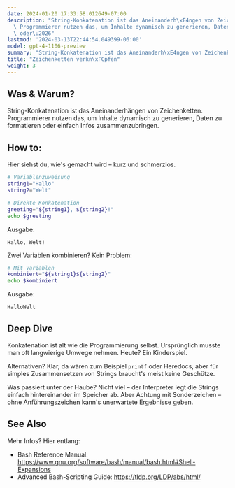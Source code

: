 ```yaml
---
date: 2024-01-20 17:33:58.012649-07:00
description: "String-Konkatenation ist das Aneinanderh\xE4ngen von Zeichenketten.\
  \ Programmierer nutzen das, um Inhalte dynamisch zu generieren, Daten zu formatieren\
  \ oder\u2026"
lastmod: '2024-03-13T22:44:54.049399-06:00'
model: gpt-4-1106-preview
summary: "String-Konkatenation ist das Aneinanderh\xE4ngen von Zeichenketten."
title: "Zeichenketten verkn\xFCpfen"
weight: 3
---
```


## Was & Warum?

String-Konkatenation ist das Aneinanderhängen von Zeichenketten. Programmierer nutzen das, um Inhalte dynamisch zu generieren, Daten zu formatieren oder einfach Infos zusammenzubringen.

## How to:

Hier siehst du, wie's gemacht wird – kurz und schmerzlos.

```Bash
# Variablenzuweisung
string1="Hallo"
string2="Welt"

# Direkte Konkatenation
greeting="${string1}, ${string2}!"
echo $greeting
```

Ausgabe:

```
Hallo, Welt!
```

Zwei Variablen kombinieren? Kein Problem:

```Bash
# Mit Variablen
kombiniert="${string1}${string2}"
echo $kombiniert
```

Ausgabe:

```
HalloWelt
```

## Deep Dive

Konkatenation ist alt wie die Programmierung selbst. Ursprünglich musste man oft langwierige Umwege nehmen. Heute? Ein Kinderspiel.

Alternativen? Klar, da wären zum Beispiel `printf` oder Heredocs, aber für simples Zusammensetzen von Strings braucht's meist keine Geschütze.

Was passiert unter der Haube? Nicht viel – der Interpreter legt die Strings einfach hintereinander im Speicher ab. Aber Achtung mit Sonderzeichen – ohne Anführungszeichen kann's unerwartete Ergebnisse geben.

## See Also

Mehr Infos? Hier entlang:

- Bash Reference Manual: https://www.gnu.org/software/bash/manual/bash.html#Shell-Expansions
- Advanced Bash-Scripting Guide: https://tldp.org/LDP/abs/html/
